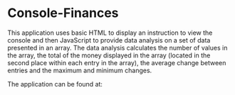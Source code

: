 # Console-Finances
This application uses basic HTML to display an instruction to view the console and then JavaScript to provide data analysis on a set of data presented in an array.
The data analysis calculates the number of values in the array, the total of the money displayed in the array (located in the second place within each entry in the array), the average change between entries and the maximum and minimum changes.

The application can be found at: 
